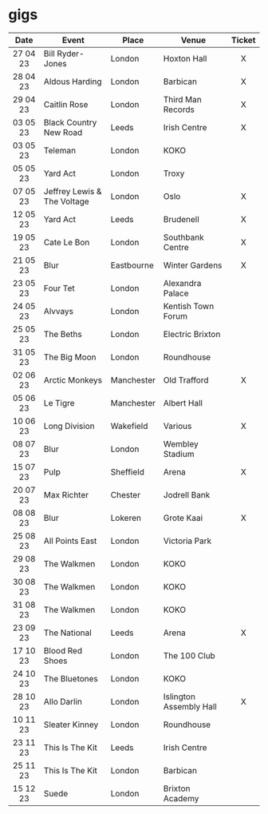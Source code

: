 # gigs
|Date|Event|Place|Venue|Ticket|
|:--:|-----|----|-----|:----:|
|27 04 23|Bill Ryder-Jones|London|Hoxton Hall|X|
|28 04 23|Aldous Harding|London|Barbican|X|
|29 04 23|Caitlin Rose|London|Third Man Records|X|
|03 05 23|Black Country New Road|Leeds|Irish Centre|X|
|03 05 23|Teleman|London|KOKO|
|05 05 23|Yard Act|London|Troxy|
|07 05 23|Jeffrey Lewis & The Voltage|London|Oslo|X|
|12 05 23|Yard Act|Leeds|Brudenell|X|
|19 05 23|Cate Le Bon|London|Southbank Centre|X|
|21 05 23|Blur|Eastbourne|Winter Gardens|X|
|23 05 23|Four Tet|London|Alexandra Palace||
|24 05 23|Alvvays|London|Kentish Town Forum|
|25 05 23|The Beths|London|Electric Brixton|
|31 05 23|The Big Moon|London|Roundhouse|
|02 06 23|Arctic Monkeys|Manchester|Old Trafford|X|
|05 06 23|Le Tigre|Manchester|Albert Hall|
|10 06 23|Long Division|Wakefield|Various|X|
|08 07 23|Blur|London|Wembley Stadium|
|15 07 23|Pulp|Sheffield|Arena|X|
|20 07 23|Max Richter|Chester|Jodrell Bank|
|08 08 23|Blur|Lokeren|Grote Kaai|X|
|25 08 23|All Points East|London|Victoria Park|
|29 08 23|The Walkmen|London|KOKO|
|30 08 23|The Walkmen|London|KOKO|
|31 08 23|The Walkmen|London|KOKO|
|23 09 23|The National|Leeds|Arena|X|
|17 10 23|Blood Red Shoes|London|The 100 Club|
|24 10 23|The Bluetones|London|KOKO|
|28 10 23|Allo Darlin|London|Islington Assembly Hall|X|
|10 11 23|Sleater Kinney|London|Roundhouse|
|23 11 23|This Is The Kit|Leeds|Irish Centre|
|25 11 23|This Is The Kit|London|Barbican|
|15 12 23|Suede|London|Brixton Academy|

